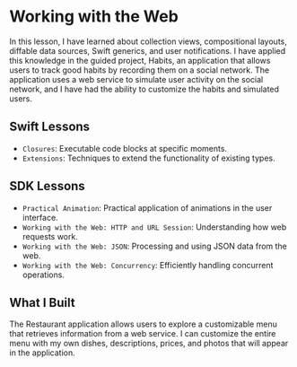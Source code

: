 # Working with the Web

In this lesson, I have learned about collection views, compositional layouts, diffable data sources, Swift generics, and user notifications. I have applied this knowledge in the guided project, Habits, an application that allows users to track good habits by recording them on a social network. The application uses a web service to simulate user activity on the social network, and I have had the ability to customize the habits and simulated users.

## Swift Lessons
- `Closures`: Executable code blocks at specific moments.
- `Extensions`: Techniques to extend the functionality of existing types.

## SDK Lessons
- `Practical Animation`: Practical application of animations in the user interface.
- `Working with the Web: HTTP and URL Session`: Understanding how web requests work.
- `Working with the Web: JSON`: Processing and using JSON data from the web.
- `Working with the Web: Concurrency`: Efficiently handling concurrent operations.

## What I Built
The Restaurant application allows users to explore a customizable menu that retrieves information from a web service. I can customize the entire menu with my own dishes, descriptions, prices, and photos that will appear in the application.


